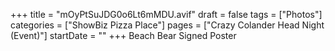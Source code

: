 +++
title = "mOyPtSuJDG0o6Lt6mMDU.avif"
draft = false
tags = ["Photos"]
categories = ["ShowBiz Pizza Place"]
pages = ["Crazy Colander Head Night (Event)"]
startDate = ""
+++
Beach Bear Signed Poster

